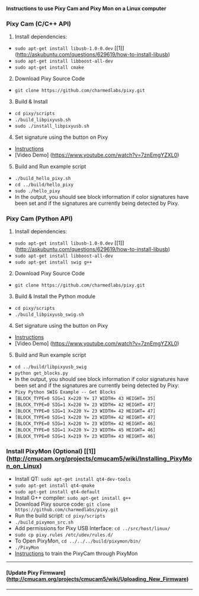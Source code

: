 #### Instructions to use Pixy Cam and Pixy Mon on a Linux computer

### Pixy Cam (C/C++ API)
1. Install dependencies:
 - `sudo apt-get install libusb-1.0-0.dev`  [[1]] (http://askubuntu.com/questions/629619/how-to-install-libusb)
 - `sudo apt-get install libboost-all-dev`
 - `sudo apt-get install cmake`

2. Download Pixy Source Code
 - `git clone https://github.com/charmedlabs/pixy.git`
 
3. Build & Install
 - `cd pixy/scripts`
 - `./build_libpixyusb.sh`
 - `sudo ./install_libpixyusb.sh`

4. Set signature using the button on Pixy 
 - [Instructions](http://cmucam.org/projects/cmucam5/wiki/Teach_Pixy_an_object_2#Teach-Pixy-an-Object)
 - [Video Demo] (https://www.youtube.com/watch?v=7znEmgYZXL0)
 
5. Build and Run example script
 - `./build_hello_pixy.sh`
 - `cd ../build/hello_pixy`
 - `sudo ./hello_pixy`
 - In the output, you should see block information if color signatures have been set and if the signatures are currently being detected by Pixy.
 
### Pixy Cam (Python API)
1. Install dependencies:
 - `sudo apt-get install libusb-1.0-0.dev`  [[1]] (http://askubuntu.com/questions/629619/how-to-install-libusb)
 - `sudo apt-get install libboost-all-dev`
 - `sudo apt-get install swig g++`
 
2. Download Pixy Source Code
 - `git clone https://github.com/charmedlabs/pixy.git`
 
3. Build & Install the Python module
 - `cd pixy/scripts`
 - `./build_libpixyusb_swig.sh`

4. Set signature using the button on Pixy 
 - [Instructions](http://cmucam.org/projects/cmucam5/wiki/Teach_Pixy_an_object_2#Teach-Pixy-an-Object)
 - [Video Demo] (https://www.youtube.com/watch?v=7znEmgYZXL0)
 
5. Build and Run example script
 - `cd ../build/libpixyusb_swig`
 - `python get_blocks.py`
 - In the output, you should see block information if color signatures have been set and if the signatures are currently being detected by Pixy:
  - `Pixy Python SWIG Example -- Get Blocks`
  - `[BLOCK_TYPE=0 SIG=1 X=220 Y= 17 WIDTH= 43 HEIGHT= 35]`
  - `[BLOCK_TYPE=0 SIG=1 X=220 Y= 23 WIDTH= 42 HEIGHT= 47]`
  - `[BLOCK_TYPE=0 SIG=1 X=220 Y= 23 WIDTH= 42 HEIGHT= 47]`
  - `[BLOCK_TYPE=0 SIG=1 X=220 Y= 23 WIDTH= 42 HEIGHT= 47]`
  - `[BLOCK_TYPE=0 SIG=1 X=220 Y= 23 WIDTH= 42 HEIGHT= 46]`
  - `[BLOCK_TYPE=0 SIG=1 X=220 Y= 23 WIDTH= 45 HEIGHT= 46]`
  - `[BLOCK_TYPE=0 SIG=1 X=219 Y= 23 WIDTH= 43 HEIGHT= 46]`

### Install PixyMon (Optional) [[1]] (http://cmucam.org/projects/cmucam5/wiki/Installing_PixyMon_on_Linux)
  - Install QT: `sudo apt-get install qt4-dev-tools`
  - `sudo apt-get install qt4-qmake`
  - `sudo apt-get install qt4-default`
  - Install G++ compiler: `sudo apt-get install g++`
  - Download Pixy source code: `git clone https://github.com/charmedlabs/pixy.git`
  - Run the build script: `cd pixy/scripts`
  - `./build_pixymon_src.sh`
  - Add permissions for Pixy USB Interface: `cd ../src/host/linux/`
  - `sudo cp pixy.rules /etc/udev/rules.d/`
  - To Open PixyMon, `cd ../../../build/pixymon/bin/`
  - `./PixyMon`
  - [Instructions](http://cmucam.org/projects/cmucam5/wiki/Teach_Pixy_an_object_2#Teaching-through-PixyMon) to train the PixyCam through PixyMon

  
---------------------------------------------------------
#### [Update Pixy Firmware] (http://cmucam.org/projects/cmucam5/wiki/Uploading_New_Firmware)
-----------------------------------------------------------
